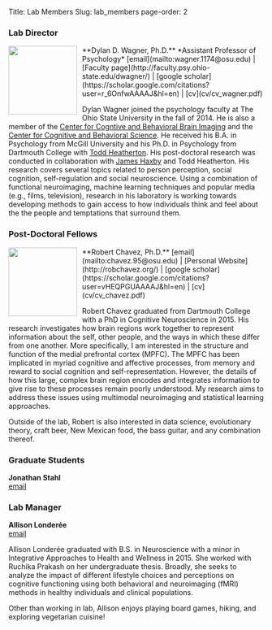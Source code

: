 Title: Lab Members
Slug: lab_members
page-order: 2

### Lab Director  

<img width="135" style="float: left; margin:0 10px 10px 0" src="images/people_ddw.jpg">
**Dylan D. Wagner, Ph.D.**   
*Assistant Professor of Psychology*  
[email](mailto:wagner.1174@osu.edu) | [Faculty page](http://faculty.psy.ohio-state.edu/dwagner/) | [google scholar](https://scholar.google.com/citations?user=r_6OnfwAAAAJ&hl=en) | [cv](cv/cv_wagner.pdf)

Dylan Wagner joined the psychology faculty at The Ohio State University in the fall of 2014. He is also a member of the [Center for Cogntive and Behavioral Brain Imaging](http://ccbbi.osu.edu/) and the [Center for Cognitive and Behavioral Science](https://cog.osu.edu/). He received his B.A. in Psychology from McGill University and his Ph.D. in Psychology from Dartmouth College with [Todd Heatherton](https://www.dartmouth.edu/~thlab/). His post-doctoral research was conducted in collaboration with [James Haxby](http://haxbylab.dartmouth.edu/) and Todd Heatherton. His research covers several topics related to person perception, social cognition, self-regulation and social neuroscience. Using a combination of functional neuroimaging, machine learning techniques and popular media (e.g., films, television), research in his laboratory is working towards developing methods to gain access to how individuals think and feel about the the people and temptations that surround them.

### Post-Doctoral Fellows

<img width="135" style="float: left;margin:0 10px 10px 0" src="images/people_rob.jpg">
**Robert Chavez, Ph.D.**  
[email](mailto:chavez.95@osu.edu) | [Personal Website](http://robchavez.org/) | [google scholar](https://scholar.google.com/citations?user=vHEQPGUAAAAJ&hl=en) | [cv](cv/cv_chavez.pdf)

Robert Chavez graduated from Dartmouth College with a PhD in Cognitive Neuroscience in 2015. His research investigates how brain regions work together to represent information about the self, other people, and the ways in which these differ from one another. More specifically, I am interested in the structure and function of the medial prefrontal cortex (MPFC). The MPFC has been implicated in myriad cognitive and affective processes, from memory and reward to social cognition and self-representation. However, the details of how this large, complex brain region encodes and integrates information to give rise to these processes remain poorly understood. My research aims to address these issues using multimodal neuroimaging and statistical learning approaches.

Outside of the lab, Robert is also interested in data science, evolutionary theory, craft beer, New Mexican food, the bass guitar, and any combination thereof.

### Graduate Students
**Jonathan Stahl**  
[email](mailto:stahl.191@buckeyemail.osu.edu)


### Lab Manager
**Allison Londerée**  
[email](mailto:londeree.4@buckeyemail.osu.edu)

Allison Londerée graduated with B.S. in Neuroscience with a minor in Integrative Approaches to Health and Wellness in 2015. She worked with Ruchika Prakash on her undergraduate thesis. Broadly, she seeks to analyze the impact of different lifestyle choices and perceptions on cognitive functioning using both behavioral and neuroimaging (fMRI) methods in healthy individuals and clinical populations.

Other than working in lab, Allison enjoys playing board games, hiking, and exploring vegetarian cuisine!